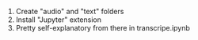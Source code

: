 1. Create "audio" and "text" folders
2. Install "Jupyter" extension
3. Pretty self-explanatory from there in transcripe.ipynb